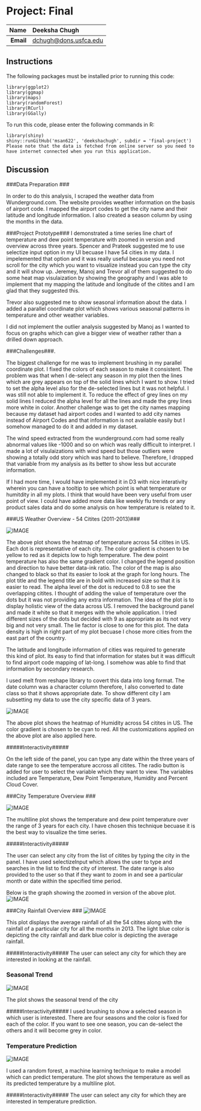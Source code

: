 Project: Final
==============================


| **Name**  | Deeksha Chugh  |
|----------:|:-------------|
| **Email** | dchugh@dons.usfca.edu |

## Instructions ##
The following packages must be installed prior to running this code:
```
library(ggplot2)
library(ggmap)
library(maps)
library(randomForest)
library(RCurl)
library(GGally)     
```
To run this code, please enter the following commands in R:
```
library(shiny)
shiny::runGitHub('msan622', 'deekshachugh', subdir = 'final-project')
Please note that the data is fetched from online server so you need to have internet connected when you run this application.
```
## Discussion ##

###Data Preparation ###
 
In order to do this analysis, I scraped the weather data from Wunderground.com. The website provides weather information on the basis of airport code. I mapped the airport codes to get the city name and their latitude and longitude information. I also created a season column by using the months in the data. 

###Project Prototype###
I demonstrated a time series line chart of temperature and dew point temperature with zoomed in version and overview across three years.
Spencer and Prateek suggested me to use selectize input option in my UI becuase I have 54 cities in my data. I impelemented that option and it was really useful because you need not scroll for the city which you want to visualize instead you can type the city and it will show up. Jeremey, Manoj and Trevor all of them suggested to do some heat map visulaization by showing the geography and I was able to implement that my mapping the latitude and longitude of the citites and I am glad that they suggested this.

Trevor also suggested me to show seasonal information about the data. I added a parallel coordinate plot which shows various seasonal patterns in temperature and other weather variables.

I did not implement the outlier analysis suggested by Manoj as I wanted to focus on graphs which can give a bigger view of weather rather than a drilled down approach.



###Challenges###.

The biggest challenge for me was to implement brushing in my parallel coordinate plot. I fixed the colors of each season to make it consistent. The problem was that when I de-select any season in my plot then the lines which are grey appears on top of the solid lines which I want to show. I tried to set the alpha level also for the de-selected lines but it was not helpful. I was still not able to implement it. To reduce the effect of grey lines on my solid lines I reduced the alpha level for all the lines and made the grey lines more white in color. 
Another challenge was to get the city names mapping because my dataset had airport codes and I wanted to add city names instead of Airport Codes and that information is not available easily but I somehow managed to do it and added in my dataset.

The wind speed extracted from the wunderground.com had some really abnormal values like -1000 and so on which was really difficult to interpret. I made a lot of visulaizations with wind speed but those outliers were showing a totally odd story which was hard to believe. Therefore, I dropped that variable from my analysis as its better to show less but accurate information.

If I had more time, I would have implemented it in D3 with nice interativity wherein you can have a tooltip to see which point is what temperature or humitdity in all my plots. I think that would have been very useful from user point of view. I could have added more data like weekly flu trends or any product sales data and do some analysis on how temperature is related to it.


###US Weather Overview - 54 Citites (2011-2013)###

![IMAGE](US-Overview-temperature.png)


The above plot shows the heatmap of temperature across 54 citites in US. Each dot is representative of each city. The color gradient is chosen to be yellow to red as it depicts low to high temperature. The dew point temperature has also the same gradient color. I changed the legend position and direction to have better data-ink ratio. The color of the map is also changed to black so that its easier to look at the graph for long hours. The plot title and the legend title are in bold with increased size so that it is easier to read. The alpha level of the dot is reduced to 0.8 to see the overlapping citites. I thought of adding the value of temperature over the dots but it was not providing any extra information. The idea of the plot is to display holistic view of the data across US. I removed the background panel and made it white so that it merges with the whole application. I tried different sizes of the dots but decided with 9 as appropriate as its not very big and not very small. The lie factor is close to one for this plot. The data density is high in right part of my plot becuase I chose more cities from the east part of the country.

The latitude and longitude information of cities was required to generate this kind of plot. Its easy to find that information for states but it was difficult to find airport code mapping of lat-long. I somehow was able to find that information by secondary research.

I used melt from reshape library to covert this data into long format. The date column was a character column therefore, I also converted to date class so that it shows appropriate date. To show different city I am subsetting my data to use the city specific data of 3 years.

![IMAGE](US-Overview-Humidity.png)

The above plot shows the heatmap of Humidity across 54 citites in US. The color gradient is chosen to be cyan to red. All the customizations applied on the above plot are also applied here.

#####Interactivity#####

On the left side of the panel, you can type any date within the three years of date range to see the temperature accross all citites. 
The radio button is added for user to select the variable which they want to view. The variables included are Temperature, Dew Point Temperature, Humidity and Percent Cloud Cover. 

###City Temperature Overview ###

![IMAGE](DailyTempOverview.png)

The multiline plot shows the temperature and dew point temperature over the range of 3 years for each city. I have chosen this technique becuase it is the best way to visualize the time series. 

#####Interactivity#####

The user can select any city from the list of citites by typing the city in the panel. I have used selectizeInput which allows the user to type and searches in the list to find the city of interest. The date range is also provided to the user so that if they want to zoom in and see a particular month or date within the specified time period.

Below is the graph showing the zoomed in version of the above plot.
![IMAGE](zoomedTemp.png)

###City Rainfall Overview ###
![IMAGE](Rainfall.png)

This plot displays the average rainfall of all the 54 citites along with the rainfall of a particular city for all the months in 2013. The light blue color is depicting the city rainfall and dark blue color is depicting the average rainfall.

#####Interactivity#####
The user can select any city for which they are interested in looking at the rainfall. 

### Seasonal Trend ###
![IMAGE](SeasonalTrend.png)

The plot shows the seasonal trend of the city 

#####Interactivity#####
I used brushing to show a selected season in which user is interested. There are four seasons and the color is fixed for each of the color. If you want to see one season, you can de-select the others and it will become grey in color.

### Temperature Prediction  ###
![IMAGE](prediction.png)

I used a random forest, a machine learning technique to make a model which can predict temperature. The plot shows the temperature as well as its predicted temperature by a multiline plot.

#####Interactivity#####
The user can select any city for which they are interested in temperature prediction.

